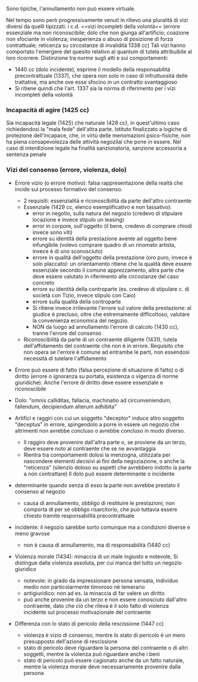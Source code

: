 Sono tipiche, l'annullamento non può essere virtuale.

Nel tempo sono però progressivamente venuti in rilievo una pluralità di vizi diversi da quelli tipizzati: i c.d. ==vizi incompleti della volontà== (errore essenziale ma non riconoscibile; dolo che non giunga all'artificio; coazione non sfociante in violenza; inesperienza o abuso di posizione di forza contrattuale; reticenza su circostanze di invalidità 1338 cc)
Tali vizi hanno comportato l'emergere del quesito relativo al quantum di tutela attribuibile al loro ricorrere. Distinzione tra norme sugli atti e sui comportamenti:
- 1440 cc (dolo incidente), esprime il modello della responsabilità precontrattuale (1337), che opera non solo in caso di infruttuosità delle trattative, ma anche ove esse sfocino in un contratto svantaggioso
- Si ritiene quindi che l'art. 1337 sia la norma di riferimento per i vizi incompleti della volontà

### Incapacità di agire (1425 cc)
Sia incapacità legale (1425) che naturale (428 cc), in quest'ultimo caso richiedendosi la "mala fede" dell'altra parte.
Istituto finalizzato a logiche di protezione dell'incapace, che, in virtù delle menomazioni psico-fisiche, non ha piena consapevolezza delle attività negozilai che pone in essere. Nel caso di interdizione legale ha finalità sanzionatoria, sanzione accessoria a sentenza penale

### Vizi del consenso (errore, violenza, dolo)
- Errore vizio (o errore motivo): falsa rappresentazione della realtà che incide sul processo formativo del consenso.
	- 2 requisiti: essenzialità e riconoscibilità da parte dell'altro contraente
	- Essenziale (1429 cc, elenco esemplificativo e non tassativo): 
		- error in negotio, sulla natura del negozio (credevo di stipulare locazione e invece stipulo un leasing)
		- error in corpore, sull'oggetto (il bene, credevo di comprare chiodi invece sono viti)
		- errore su identità della prestazione avente ad oggetto bene infungibile (volevo comprare quadro di un rinomato artista, invece è di uno sconosciuto)
		- errore in qualità dell'oggetto della prestazione (oro puro, invece è solo placcato): un orientamento ritiene che la qualità deve essere essenziale secondo il comune apprezzamento, altra parte che deve essere valutato in riferimento alle circostanze del caso concreto
		- errore su identità della controparte (es. credevo di stipulare c. di società con Tizio, invece stipulo con Caio)
		- errore sulla qualità della controparte
		- Si ritiene invece irrilevante l'errore sul valore della prestazione: al giudice è precluso, oltre che estremamente difficoltoso, valutare la convenienza economica del negozio. 
		- NON da luogo ad annullamento l'errore di calcolo (1430 cc), tranne l'errore del consenso
	- Riconoscibilità da parte di un contraente diligente (1431), tutela dell'affidamento del contraente che non è in errore. Requisito che non opera se l'errore è comune ad entrambe le parti, non essendosi necessità di tutelare l'affidamento
- Errore può essere di fatto (falsa percezione di situazione di fatto) o di diritto (errore o ignoranza su portata, esistenza o vigenza di norme giuridiche). Anche l'errore di diritto deve essere essenziale e riconoscibile


- Dolo: "omnis calliditas, fallacia, machinatio ad circunveniendum, fallendum, decipiendum alterum adhibita"
- Artifici e raggiri con cui un soggetto "deceptor" induce altro soggetto "deceptus" in errore, spingendolo a porre in essere un negozio che altrimenti non avrebbe concluso o avrebbe concluso in modo diverso.
	- Il raggiro deve provenire dall'altra parte o, se proviene da un terzo, deve essere noto al contraente che se ne avvantaggia
	- Rientra tra comportamenti dolosi la menzogna, utilizzata per nascondere elementi decisivi ai fini della negoziazione, o anche la "reticenza" (silenzio doloso su aspetti che avrebbero indotto la parte a non contrattare)
Il dolo può essere determinante o incidente
- determinante quando senza di esso la parte non avrebbe prestato il consenso al negozio
	- causa di annullamento, obbligo di restituire le prestazioni; non comporta di per sè obbligo risarcitorio, che può tuttavia essere chiesto tramite responsabilità precontrattuale
- incidente: il negozio sarebbe sorto comunque ma a condizioni diverse e meno gravose
	- non è causa di annullamento, ma di responsabilità (1440 cc)


- Violenza morale (1434): minaccia di un male ingiusto e notevole, Si distingue dalla violenza assoluta, per cui manca del tutto un negozio giuridico
	- notevole: in grado da impressionare persona sensata, individuo medio non particolarmente timoroso nè temerario
	- antigiuridico: non ad es. la minaccia di far valere un diritto
	- può anche provenire da un terzo e non essere conosciuto dall'altro contraente, dato che ciò che rileva è il solo fatto di violenza incidente sul processo motivazionale del contraente
- Differenza con lo stato di pericolo della rescissione (1447 cc)
	- violenza è vizio di consenso, mentre lo stato di pericolo è un mero presupposto dell'azione di rescissione
	- stato di pericolo deve riguardare la persona del contraente o di altri soggetti, mentre la violenza può riguardare anche i beni 
	- stato di pericolo può essere cagionato anche da un fatto naturale, mentre la violenza morale deve necessariamente provenire dalla persona